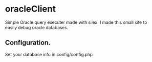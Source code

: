 # oracleClient

Simple Oracle query executer made with silex. I made this small site to easily debug oracle databases.

## Configuration.
Set your database info in config/config.php
